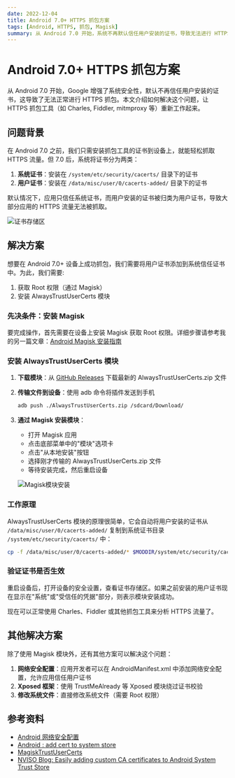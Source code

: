 ```yaml
---
date: 2022-12-04
title: Android 7.0+ HTTPS 抓包方案
tags: [Android, HTTPS, 抓包, Magisk]
summary: 从 Android 7.0 开始，系统不再默认信任用户安装的证书，导致无法进行 HTTPS 抓包。本文介绍如何通过 Magisk 框架安装 AlwaysTrustUserCerts 模块，将用户证书提升为系统证书，从而使 Charles、Fiddler 等抓包工具能够正常捕获加密流量。文章还解释了证书类型区别及其他可选解决方案。
---
```


# Android 7.0+ HTTPS 抓包方案

从 Android 7.0 开始，Google 增强了系统安全性，默认不再信任用户安装的证书，这导致了无法正常进行 HTTPS 抓包。本文介绍如何解决这个问题，让 HTTPS 抓包工具（如 Charles, Fiddler, mitmproxy 等）重新工作起来。

## 问题背景

在 Android 7.0 之前，我们只需安装抓包工具的证书到设备上，就能轻松抓取 HTTPS 流量。但 7.0 后，系统将证书分为两类：

1. **系统证书**：安装在 `/system/etc/security/cacerts/` 目录下的证书
2. **用户证书**：安装在 `/data/misc/user/0/cacerts-added/` 目录下的证书

默认情况下，应用只信任系统证书，而用户安装的证书被归类为用户证书，导致大部分应用的 HTTPS 流量无法被抓取。

![证书存储区](https://h5.ahmq.net/res/mweb/2025-04/21_17452372047256.jpg?x-oss-process=style/mweb-image)

## 解决方案

想要在 Android 7.0+ 设备上成功抓包，我们需要将用户证书添加到系统信任证书中。为此，我们需要:

1. 获取 Root 权限（通过 Magisk）
2. 安装 AlwaysTrustUserCerts 模块

### 先决条件：安装 Magisk

要完成操作，首先需要在设备上安装 Magisk 获取 Root 权限。详细步骤请参考我的另一篇文章：[Android Magisk 安装指南](/blog/andriod-magisk-install)

### 安装 AlwaysTrustUserCerts 模块

1. **下载模块**：从 [GitHub Releases](https://github.com/NVISOsecurity/MagiskTrustUserCerts/releases) 下载最新的 AlwaysTrustUserCerts.zip 文件

2. **传输文件到设备**：使用 adb 命令将插件发送到手机
   ```bash
   adb push ./AlwaysTrustUserCerts.zip /sdcard/Download/
   ```

3. **通过 Magisk 安装模块**：
   - 打开 Magisk 应用
   - 点击底部菜单中的"模块"选项卡
   - 点击"从本地安装"按钮
   - 选择刚才传输的 AlwaysTrustUserCerts.zip 文件
   - 等待安装完成，然后重启设备

   ![Magisk模块安装](https://h5.ahmq.net/res/mweb/2025-04/21_17452372047277.png?x-oss-process=style/mweb-image)

### 工作原理

AlwaysTrustUserCerts 模块的原理很简单，它会自动将用户安装的证书从 `/data/misc/user/0/cacerts-added/` 复制到系统证书目录 `/system/etc/security/cacerts/` 中：

```bash
cp -f /data/misc/user/0/cacerts-added/* $MODDIR/system/etc/security/cacerts/
```

### 验证证书是否生效

重启设备后，打开设备的安全设置，查看证书存储区。如果之前安装的用户证书现在显示在"系统"或"受信任的凭据"部分，则表示模块安装成功。

现在可以正常使用 Charles、Fiddler 或其他抓包工具来分析 HTTPS 流量了。

## 其他解决方案

除了使用 Magisk 模块外，还有其他方案可以解决这个问题：

1. **网络安全配置**：应用开发者可以在 AndroidManifest.xml 中添加网络安全配置，允许应用信任用户证书
2. **Xposed 框架**：使用 TrustMeAlready 等 Xposed 模块绕过证书校验
3. **修改系统文件**：直接修改系统文件（需要 Root 权限）

## 参考资料

- [Android 网络安全配置](https://developer.android.com/training/articles/security-config)
- [Android : add cert to system store](https://gist.github.com/pwlin/8a0d01e6428b7a96e2eb)
- [MagiskTrustUserCerts](https://github.com/NVISOsecurity/MagiskTrustUserCerts)
- [NVISO Blog: Easily adding custom CA certificates to Android System Trust Store](https://blog.nviso.eu/2022/01/13/easily-adding-custom-ca-certificates-to-the-android-system-trust-store/)
